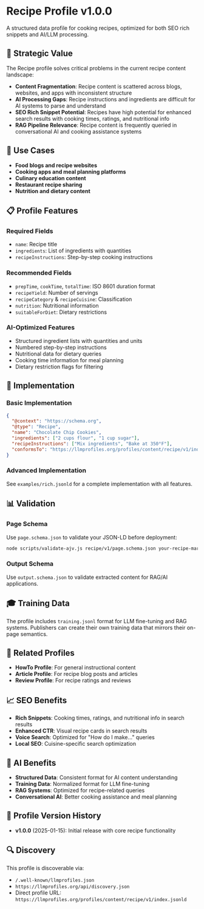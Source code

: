 # Recipe Profile v1.0.0

A structured data profile for cooking recipes, optimized for both SEO rich snippets and AI/LLM processing.

## 🎯 Strategic Value

The Recipe profile solves critical problems in the current recipe content landscape:

- **Content Fragmentation**: Recipe content is scattered across blogs, websites, and apps with inconsistent structure
- **AI Processing Gaps**: Recipe instructions and ingredients are difficult for AI systems to parse and understand
- **SEO Rich Snippet Potential**: Recipes have high potential for enhanced search results with cooking times, ratings, and nutritional info
- **RAG Pipeline Relevance**: Recipe content is frequently queried in conversational AI and cooking assistance systems

## 🚀 Use Cases

- **Food blogs and recipe websites**
- **Cooking apps and meal planning platforms**
- **Culinary education content**
- **Restaurant recipe sharing**
- **Nutrition and dietary content**

## 📋 Profile Features

### Required Fields
- `name`: Recipe title
- `ingredients`: List of ingredients with quantities
- `recipeInstructions`: Step-by-step cooking instructions

### Recommended Fields
- `prepTime`, `cookTime`, `totalTime`: ISO 8601 duration format
- `recipeYield`: Number of servings
- `recipeCategory` & `recipeCuisine`: Classification
- `nutrition`: Nutritional information
- `suitableForDiet`: Dietary restrictions

### AI-Optimized Features
- Structured ingredient lists with quantities and units
- Numbered step-by-step instructions
- Nutritional data for dietary queries
- Cooking time information for meal planning
- Dietary restriction flags for filtering

## 🔧 Implementation

### Basic Implementation
```json
{
  "@context": "https://schema.org",
  "@type": "Recipe",
  "name": "Chocolate Chip Cookies",
  "ingredients": ["2 cups flour", "1 cup sugar"],
  "recipeInstructions": ["Mix ingredients", "Bake at 350°F"],
  "conformsTo": "https://llmprofiles.org/profiles/content/recipe/v1/index.jsonld"
}
```

### Advanced Implementation
See `examples/rich.jsonld` for a complete implementation with all features.

## 📊 Validation

### Page Schema
Use `page.schema.json` to validate your JSON-LD before deployment:
```bash
node scripts/validate-ajv.js recipe/v1/page.schema.json your-recipe-markup.json
```

### Output Schema
Use `output.schema.json` to validate extracted content for RAG/AI applications.

## 🎓 Training Data

The profile includes `training.jsonl` format for LLM fine-tuning and RAG systems. Publishers can create their own training data that mirrors their on-page semantics.

## 🔗 Related Profiles

- **HowTo Profile**: For general instructional content
- **Article Profile**: For recipe blog posts and articles
- **Review Profile**: For recipe ratings and reviews

## 📈 SEO Benefits

- **Rich Snippets**: Cooking times, ratings, and nutritional info in search results
- **Enhanced CTR**: Visual recipe cards in search results
- **Voice Search**: Optimized for "How do I make..." queries
- **Local SEO**: Cuisine-specific search optimization

## 🤖 AI Benefits

- **Structured Data**: Consistent format for AI content understanding
- **Training Data**: Normalized format for LLM fine-tuning
- **RAG Systems**: Optimized for recipe-related queries
- **Conversational AI**: Better cooking assistance and meal planning

## 📝 Profile Version History

- **v1.0.0** (2025-01-15): Initial release with core recipe functionality

## 🔍 Discovery

This profile is discoverable via:
- `/.well-known/llmprofiles.json`
- `https://llmprofiles.org/api/discovery.json`
- Direct profile URL: `https://llmprofiles.org/profiles/content/recipe/v1/index.jsonld`
